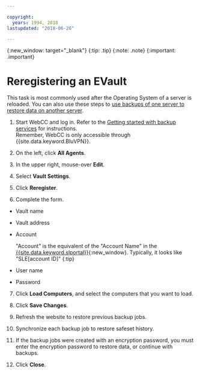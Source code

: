 ```yaml
---

copyright:
  years: 1994, 2018
lastupdated: "2018-06-26"

---
```

{:new_window: target="_blank"}
{:tip: .tip}
{:note: .note}
{:important: .important}

# Reregistering an EVault

This task is most commonly used after the Operating System of a server is reloaded. You can also use these steps to [use backups of one server to restore data on another server](restore-from-another-computer.html).

1. Start WebCC and log in. Refer to the [Getting started with backup services](/docs/infrastructure/Backup/index.html) for instructions. <br/>Remember, WebCC is only accessible through {{site.data.keyword.BluVPN}}.

2. On the left, click **All Agents**.

3. In the upper right, mouse-over **Edit**.

4. Select **Vault Settings**.

5. Click **Reregister**.

6. Complete the form.
  - Vault name
  - Vault address
  - Account

    "Account" is the equivalent of the "Account Name" in the [{{site.data.keyword.slportal}}](https://control.softlayer.com/){:new_window}. Typically, it looks like "SLE[account ID]"
    {:tip}
  - User name
  - Password

7. Click **Load Computers**, and select the computers that you want to load.

8. Click **Save Changes**.

9. Refresh the website to restore previous backup jobs.

10. Synchronize each backup job to restore safeset history.

11. If the backup jobs were created with an encryption password, you must enter the encryption password to restore data, or continue with backups.

12. Click **Close**.
